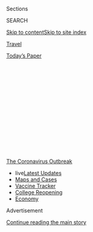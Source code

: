 <div id="app">

<div>

<div>

<div>

<div class="NYTAppHideMasthead css-1q2w90k e1suatyy0">

<div class="section css-ui9rw0 e1suatyy2">

<div class="css-eph4ug er09x8g0">

<div class="css-6n7j50">

</div>

<span class="css-1dv1kvn">Sections</span>

<div class="css-10488qs">

<span class="css-1dv1kvn">SEARCH</span>

</div>

[Skip to content](#site-content)[Skip to site
index](#site-index)

</div>

<div id="masthead-section-label" class="css-1wr3we4 eaxe0e00">

[Travel](https://www.nytimes3xbfgragh.onion/section/travel)

</div>

<div class="css-10698na e1huz5gh0">

</div>

</div>

<div id="masthead-bar-one" class="section hasLinks css-15hmgas e1csuq9d3">

<div class="css-uqyvli e1csuq9d0">

</div>

<div class="css-1uqjmks e1csuq9d1">

</div>

<div class="css-9e9ivx">

[](https://myaccount.nytimes3xbfgragh.onion/auth/login?response_type=cookie&client_id=vi)

</div>

<div class="css-1bvtpon e1csuq9d2">

[Today’s
Paper](https://www.nytimes3xbfgragh.onion/section/todayspaper)

</div>

</div>

</div>

</div>

<div data-aria-hidden="false">

<div id="site-content" data-role="main">

<div>

<div class="css-1aor85t" style="opacity:0.000000001;z-index:-1;visibility:hidden">

<div class="css-1hqnpie">

<div class="css-epjblv">

<span class="css-17xtcya">[Travel](/section/travel)</span><span class="css-x15j1o">|</span><span class="css-fwqvlz">Thinking
of Traveling in the U.S.? These States Have Travel
Restrictions</span>

</div>

<div class="css-k008qs">

<div class="css-1iwv8en">

<span class="css-18z7m18"></span>

<div>

</div>

</div>

<span class="css-1n6z4y">https://nyti.ms/2W8L3Q5</span>

<div class="css-1705lsu">

<div class="css-4xjgmj">

<div class="css-4skfbu" data-role="toolbar" data-aria-label="Social Media Share buttons, Save button, and Comments Panel with current comment count" data-testid="share-tools">

  - 
  - 
  - 
  - 
    
    <div class="css-6n7j50">
    
    </div>

  - 

</div>

</div>

</div>

</div>

</div>

</div>

<div id="NYT_TOP_BANNER_REGION" class="css-13pd83m">

<div>

<div id="styln-prism-menu-1592847958612" class="section interactive-content interactive-size-medium css-1edisqu">

<div class="css-17ih8de interactive-body">

<div id="scroll-container" class="css-1gj85ro">

[<span class="styln-title-wrap"><span class="css-1pje3qr">The
Coronavirus</span><span class="css-1pje3qr">
Outbreak</span></span>](https://www.nytimes3xbfgragh.onion/news-event/coronavirus?action=click&pgtype=Article&state=default&region=TOP_BANNER&context=storylines_menu)

  - <span class="css-kqxiym" data-emphasize="true">live</span>[Latest
    Updates](https://www.nytimes3xbfgragh.onion/2020/08/04/world/coronavirus-cases.html?action=click&pgtype=Article&state=default&region=TOP_BANNER&context=storylines_menu)
  - [Maps and
    Cases](https://www.nytimes3xbfgragh.onion/interactive/2020/us/coronavirus-us-cases.html?action=click&pgtype=Article&state=default&region=TOP_BANNER&context=storylines_menu)
  - [Vaccine
    Tracker](https://www.nytimes3xbfgragh.onion/interactive/2020/science/coronavirus-vaccine-tracker.html?action=click&pgtype=Article&state=default&region=TOP_BANNER&context=storylines_menu)
  - [College
    Reopening](https://www.nytimes3xbfgragh.onion/2020/08/02/us/covid-college-reopening.html?action=click&pgtype=Article&state=default&region=TOP_BANNER&context=storylines_menu)
  - [Economy](https://www.nytimes3xbfgragh.onion/live/2020/08/04/business/stock-market-today-coronavirus?action=click&pgtype=Article&state=default&region=TOP_BANNER&context=storylines_menu)

</div>

</div>

</div>

</div>

</div>

<div id="top-wrapper" class="css-1sy8kpn">

<div id="top-slug" class="css-l9onyx">

Advertisement

</div>

[Continue reading the main
story](#after-top)

<div class="ad top-wrapper" style="text-align:center;height:100%;display:block;min-height:250px">

<div id="top" class="place-ad" data-position="top" data-size-key="top">

</div>

</div>

<div id="after-top">

</div>

</div>

<div>

<div id="sponsor-wrapper" class="css-1hyfx7x">

<div id="sponsor-slug" class="css-19vbshk">

Supported by

</div>

[Continue reading the main
story](#after-sponsor)

<div id="sponsor" class="ad sponsor-wrapper" style="text-align:center;height:100%;display:block">

</div>

<div id="after-sponsor">

</div>

</div>

<div class="css-186x18t">

</div>

<div class="css-1vkm6nb ehdk2mb0">

# Thinking of Traveling in the U.S.? These States Have Travel Restrictions

</div>

Nearly half of the states have strict measures in place for visitors,
from mandatory testing to quarantine requirements.

<div class="css-79elbk" data-testid="photoviewer-wrapper">

<div class="css-z3e15g" data-testid="photoviewer-wrapper-hidden">

</div>

<div class="css-1a48zt4 ehw59r15" data-testid="photoviewer-children">

![<span class="css-16f3y1r e13ogyst0" data-aria-hidden="true">In New
Jersey, a road sign advises out-of-state visitors to call and learn if
they must
self-quarantine.</span><span class="css-cnj6d5 e1z0qqy90" itemprop="copyrightHolder"><span class="css-1ly73wi e1tej78p0">Credit...</span><span><span>Ted
Shaffrey/Associated
Press</span></span></span>](https://static01.graylady3jvrrxbe.onion/images/2020/07/10/travel/10quarentine/merlin_174085854_8ae7efae-415f-409e-94f7-71b554aa1fb4-articleLarge.jpg?quality=75&auto=webp&disable=upscale)

</div>

</div>

<div class="css-18e8msd">

<div class="css-vp77d3 epjyd6m0">

<div class="css-1baulvz">

By <span class="css-1baulvz last-byline" itemprop="name">Karen
Schwartz</span>

</div>

</div>

  - 
    
    <div class="css-ld3wwf e16638kd2">
    
    Published July 10, 2020Updated Aug. 4, 2020,
    <span class="css-epvm6">4:38 p.m.
    ET</span>
    
    </div>

  - 
    
    <div class="css-4xjgmj">
    
    <div class="css-pvvomx" data-role="toolbar" data-aria-label="Social Media Share buttons, Save button, and Comments Panel with current comment count" data-testid="share-tools">
    
      - 
      - 
      - 
      - 
        
        <div class="css-6n7j50">
        
        </div>
    
      - 
    
    </div>
    
    </div>

</div>

</div>

<div class="section meteredContent css-1r7ky0e" name="articleBody" itemprop="articleBody">

<div class="css-1fanzo5 StoryBodyCompanionColumn">

<div class="css-53u6y8">

*This list will be updated as states continue to announce changes to
their travel advisories. Are we missing an update? Email us at*
[*travelrestrictions@NYTimes.com*](mailto:travelrestrictions@NYTimes.com)*.*

In the United States, [gas prices are
down](https://gasprices.aaa.com/national-average-decreases-as-gas-demand-remains-low/)
while the number of coronavirus cases are up, making the decision of how
to vacation during this unprecedented summer a complex one. Meanwhile,
state restrictions on travelers are constantly evolving, with some
requiring mandatory testing and others imposing [quarantine
requirements](https://www.cdc.gov/quarantine/index.html).

The Centers for Disease Control and Prevention is continuing to caution
against travel, both internationally and within the United States. For
those who do take a trip, [the C.D.C.
recommends](https://www.cdc.gov/coronavirus/2019-ncov/travelers/travel-in-the-us.html)
people wear a face mask in public, wash hands frequently, avoid touching
their face, keep six feet from others, cover coughs and sneezes, and use
drive-through service and curbside pickup at restaurants and stores.

Here is a summary of current restrictions in the United States for
leisure travelers, although some people are exempt if they are simply
passing through or not remaining in the state for more than 24 hours.
Many states also have exemptions for essential workers who are on the
job, including health care workers, members of the military and others,
but even [they are subject to some
restrictions](https://www.ncsl.org/research/labor-and-employment/covid-19-essential-workers-in-the-states.aspx).

</div>

</div>

<div class="css-1fanzo5 StoryBodyCompanionColumn">

<div class="css-53u6y8">

With the number of coronavirus cases surging across the country, check
the areas you plan to visit before you travel. Some municipalities or
counties may have more stringent regulations than issued by their state.

### [Alabama](https://alabama.travel/my-trip/staying-safe)

As of July 28, there were no statewide restrictions in Alabama.

### [Alaska](https://covid19.alaska.gov/travelers/)

People entering Alaska must complete a [Mandatory Declaration Form for
Interstate
Travelers](https://covid19.alaska.gov/wp-content/uploads/2020/06/06112020-Mandate-10-Travel-declaration-form-Ver-2.0-6-10-f.pdf),
and agree to one of the following conditions:

  - Those with proof of a negative test within the previous 72 hours
    must take another test between seven and 14 days after arrival, and
    minimize interactions with others until they receive those new
    results.

  - Tourists with a negative result from a test taken in the five days
    before their trip agree to take a second test at the airport upon
    arrival, and then a third test seven to 14 days later. They also
    agree to minimize interaction with others until the third test is
    back.

  - People can also receive a test upon arrival, if one is available,
    but they must self-quarantine until the results are reported. Those
    who refuse to be tested must self-quarantine for 14 days or until
    the end of their stay, whichever is shorter.

### [Arizona](https://tourism.az.gov/covid-19-updates-2/)

As of July 28 there were no statewide restrictions in Arizona.

### [Arkansas](https://www.arkansas.com/travel-advisory/covid-19)

As of July 28 there were no statewide restrictions in
Arkansas.

### [California](https://www.visitcalifornia.com/latest-covid-19-coronavirus)

As of July 28 there were no statewide restrictions in
California.

### [Colorado](https://covid19.colorado.gov/prepare-protect-yourself/prevent-the-spread/travel)

As of July 28 there were no statewide restrictions in
Colorado.

### [Connecticut](https://portal.ct.gov/Coronavirus/Covid-19-Knowledge-Base/Travel-In-or-Out-of-CT)

Those coming into Connecticut after spending more than 24 hours in a
state or area with a high rate of confirmed infections [must
self-quarantine](https://www.nytimes3xbfgragh.onion/2020/07/24/nyregion/coronavirus-test-results-nyc.html)
for 14 days. Travelers can avoid quarantine if they have proof of
negative results for a coronavirus test taken in the previous 72 hours.
Those who have been tested but have not received the results are
required to quarantine until negative results are received and submitted
to the state.

The 34 states are Alaska, Alabama, Arizona, Arkansas, California,
Delaware, Florida, Georgia, Idaho, Illinois, Indiana, Iowa, Kansas,
Kentucky, Louisiana, Maryland, Minnesota, Mississippi, Missouri,
Montana, Nebraska, Nevada, New Mexico, North Carolina, North Dakota,
Ohio, Oklahoma, South Carolina, Tennessee, Texas, Utah, Virginia,
Washington and Wisconsin. Visitors or residents returning from Puerto
Rico or Washington, D.C., face the same restrictions.

</div>

</div>

<div class="css-1fanzo5 StoryBodyCompanionColumn">

<div class="css-53u6y8">

The rules apply to anyone spending more than 24 hours in Connecticut.
Those who don’t quarantine face a fine of up to $1,000, as do those who
fail to truthfully complete a mandatory health form that must be filled
out by those visiting or returning to
Connecticut.

### [Delaware](https://www.visitdelaware.com/industry/covid-19-in-delaware/)

As of July 28 there were no statewide restrictions in
Delaware.

### [District of Columbia](https://washington.org/dc-information/coronavirus-travel-update-washington-dc)

Visitors who have been to a high-risk state in the previous two weeks
must self-quarantine for 14 days.The order excludes travelers from
Maryland and Virginia, as well as those in the state for less than 24
hours..

The states affected by the order are Arkansas, Arizona, Alabama,
California, Delaware, Florida, Georgia, Idaho, Iowa, Kansas, Louisiana,
Mississippi, Missouri Montana, Nebraska, Nevada, New Mexico, North
Carolina, North Dakota, Ohio, Oklahoma, South Carolina, Tennessee,
Texas, Utah, Washington and Wisconsin.

### [Florida](https://floridahealthcovid19.gov/travelers/)

People from New York, New Jersey and Connecticut must self-quarantine at
their own expense for 14 days when they enter Florida. Violators may be
fined up to $500 or imprisoned for up to 60
days.

<div id="NYT_MAIN_CONTENT_1_REGION" class="css-9tf9ac">

<div>

<div id="styln-covid-updates-world" class="section interactive-content interactive-size-medium css-1ftcdic">

<div class="css-17ih8de interactive-body">

<div id="styln-briefing-block" data-asset-id="QXJ0aWNsZTpueXQ6Ly9hcnRpY2xlLzNhNGMwYWI5LWIwY2QtNWQwOS1hZTgwLTdjMGU3ZTA1OWQ2OA==">

<div class="briefing-block-header-section">

# [Latest Updates: Global Coronavirus Outbreak](https://www.nytimes3xbfgragh.onion/2020/08/04/world/coronavirus-cases.html?action=click&pgtype=Article&state=default&region=MAIN_CONTENT_1&context=storylines_live_updates)

<div class="briefing-block-ts">

Updated 2020-08-04T20:42:41.838Z

</div>

</div>

  - [Novavax sees encouraging results from two studies of its
    experimental
    vaccine.](https://www.nytimes3xbfgragh.onion/2020/08/04/world/coronavirus-cases.html?action=click&pgtype=Article&state=default&region=MAIN_CONTENT_1&context=storylines_live_updates#link-1228a480)
  - [Public and private schools in Maryland and elsewhere are divided
    over in-person
    instruction.](https://www.nytimes3xbfgragh.onion/2020/08/04/world/coronavirus-cases.html?action=click&pgtype=Article&state=default&region=MAIN_CONTENT_1&context=storylines_live_updates#link-4825b93)
  - [The United Nations calls on policymakers to ‘plan thoroughly for
    school
    reopenings.’](https://www.nytimes3xbfgragh.onion/2020/08/04/world/coronavirus-cases.html?action=click&pgtype=Article&state=default&region=MAIN_CONTENT_1&context=storylines_live_updates#link-50f7386d)

<div class="briefing-block-footer">

<div class="briefing-block-footer-meta">

[See more
updates](https://www.nytimes3xbfgragh.onion/2020/08/04/world/coronavirus-cases.html?action=click&pgtype=Article&state=default&region=MAIN_CONTENT_1&context=storylines_live_updates)

</div>

<div class="briefing-block-briefinglinks">

<span>More live coverage:</span>
[Markets](https://www.nytimes3xbfgragh.onion/live/2020/08/04/business/stock-market-today-coronavirus?action=click&pgtype=Article&state=default&region=MAIN_CONTENT_1&context=storylines_live_updates)

</div>

</div>

</div>

</div>

</div>

</div>

</div>

With the number of coronavirus cases and hospitalizations [spiking in
parts of
Florida](https://www.nytimes3xbfgragh.onion/interactive/2020/us/florida-coronavirus-cases.html),
the mayor of Miami-Dade County in early July
[ordered](https://www.miamidade.gov/releases/2020-07-06-mayor-order-closures.asp)
all short-term vacation rentals in the county closed.

### [Georgia](https://dph.georgia.gov/covid-19-travel)

As of July 28 there were no statewide restrictions in
Georgia.

### [Hawaii](https://www.hawaiitourismauthority.org/news/alerts/covid-19-novel-coronavirus/)

All those arriving in Hawaii must isolate for two weeks, or until the
end of their stay, whichever is shorter. Arriving travelers must sign a
form confirming they are aware of the quarantine and that violating it
is a criminal offense that carries up to a $5,000 fine and up to a year
in prison.

Beginning Sept. 1, travelers can avoid that restriction by showing proof
of a negative coronavirus test taken within 72 hours of their trip.

</div>

</div>

<div class="css-1fanzo5 StoryBodyCompanionColumn">

<div class="css-53u6y8">

Forms must also be filled out for inter-island travel, and those with a
temperature of 100.4 or above are not allowed to fly.

### [Idaho](https://visitidaho.org/covid-19-travel-alert/)

Travelers to Boise and other cities in Ada County are encouraged to
self-quarantine for 14 days. Other counties in the state are further
along in their reopening and don’t have a similar
request.

### [Illinois](https://www.dph.illinois.gov/topics-services/diseases-and-conditions/diseases-a-z-list/coronavirus/travel-guidance)

There are no statewide restrictions, but those entering or returning to
Chicago from Alabama, Arizona, Arkansas, California, Florida, Georgia,
Idaho, Iowa, Kansas, Louisiana, Missouri (as of July 31), Mississippi,
Nebraska (as of July 31), Nevada, North Carolina, North Dakota (as of
July 31), Oklahoma, South Carolina, Tennessee, Texas, Utah and Wisconsin
(as of July 31), are [required to self-quarantine for 14
days](https://www.chicago.gov/city/en/sites/covid-19/home.html) from
their last contact with those states. Those violating the order face
fines of up to $500 per day, up to a maximum of $7,000.

### [Indiana](https://www.coronavirus.in.gov)

As of July 28 there were no statewide restrictions in
Indiana.

### [Iowa](https://www.traveliowa.com/aspx/general/dynamicpage.aspx?id=204)

As of July 28 there were no statewide restrictions in
Iowa.

### [Kansas](https://www.coronavirus.kdheks.gov/175/Travel-Exposure-Related-Isolation-Quaran)

Those who visited Florida after June 29 must self-quarantine for 14 days
after entering or returning to Kansas. The same is true for anyone who
visited Arizona between June 17 and July 27.

### [Kentucky](https://governor.ky.gov/covid19)

Travelers who visited states or territories with an infection rate
approaching 15 percent or higher [are asked to self-quarantine for 14
days](https://coronavirus.jhu.edu/testing/testing-positivity).

[Those
states](https://kentucky.gov/Pages/Activity-stream.aspx?n=CHFS&prId=281)affected
are Alabama, Arizona, Florida, Georgia, Idaho, Nevada, South Carolina
and
Texas.

</div>

</div>

<div class="css-1fanzo5 StoryBodyCompanionColumn">

<div class="css-53u6y8">

### [Louisiana](https://louisianatravelassociation.org/covid-19-resources)

As of July 28 there were no statewide restrictions in
Louisiana.

### [Maine](https://www.maine.gov/covid19/restartingmaine/keepmainehealthy/faqs)

Only residents of Vermont, New Hampshire, Connecticut, New York and New
Jersey who stay in commercial lodging in Maine can enter the state
without restriction. Everyone else must either self-quarantine for 14
days, or sign a document stating that they tested negative within the
previous 72 hours. Those in quarantine may leave their hotel or campsite
only for limited outdoor activities, such as hiking, when no other
people are around.

Maine residents who travel out of state to a state not on the exempted
list must also quarantine when they return or test negative for the
virus.

### [Maryland](https://www.visitmaryland.org/article/travel-alerts)

As of July 28 there were no statewide restrictions in
Maryland.

### [Massachusetts](https://www.mass.gov/info-details/covid-19-updates-and-information)

[Effective
Aug. 1](https://www.mass.gov/info-details/covid-19-travel-order), all
travelers, including residents of the state who are returning home, are
required to fill out and submit [an online health
form](https://www.mass.gov/forms/massachusetts-travel-form) and
self-quarantine for 14 days, unless they are arriving from a low-risk
state. As of July 21, the states exempt from quarantine included
Connecticut, Hawaii, Maine, New Hampshire, New Jersey, New York, Rhode
Island and Vermont.

Travelers who produce a negative virus test result, administered up to
72 hours before their arrival into the state, can avoid the quarantine.
Those who have taken a coronavirus test before arrival must quarantine
until they receive a negative test result. Travelers who fail to comply
with these policies may be fined $500 per day.

### [Michigan](https://www.michigan.gov/coronavirus/)

As of July 28 there were no statewide restrictions in
Michigan.

### [Minnesota](https://www.exploreminnesota.com/info/coronavirus-covid-19-information)

As of July 28 there were no statewide restrictions in Minnesota.

### [Mississippi](https://visitmississippi.org/covid-19-travel-alert/)

As of July 28 there were no statewide restrictions in Mississippi.

### [Missouri](https://www.visitmo.com/travel-updates)

As of July 28 there were no statewide restrictions in Missouri.

### [Montana](https://www.visitmt.com/travel-alerts.html)

As of July 28 there were no statewide restrictions in Montana.

At Glacier National Park, only the west entrance is open. The Blackfeet
Nation is keeping the park’s eastern entrances, which are on tribal
land, [closed at least through
August](https://www.washingtonpost.com/national/a-closed-border-pandemic-weary-tourists-and-a-big-bottleneck-at-glacier-national-park/2020/07/10/607694f2-c2c0-11ea-b4f6-cb39cd8940fb_story.html).

</div>

</div>

<div class="css-1fanzo5 StoryBodyCompanionColumn">

<div class="css-53u6y8">

### [Nebraska](http://dhhs.ne.gov/Pages/COVID-19-Traveler-Recommendations.aspx)

As of July 28 there were no statewide restrictions in Nebraska.

### [Nevada](https://nvhealthresponse.nv.gov/info/travelers-visitors/)

As of July 28 there were no statewide restrictions in Nevada.

### [New Hampshire](https://www.covidguidance.nh.gov/out-state-visitors)

Those traveling to New Hampshire from non-New England states “for an
extended period of time” are asked to self-quarantine for two
weeks.

### [New Jersey](https://covid19.nj.gov/faqs/nj-information/general-public/which-states-are-on-the-travel-advisory-list-are-there-travel-restrictions-to-or-from-new-jersey)

Those coming into New Jersey after spending more than 24 hours in a
state or area with a high rate of confirmed infections are advised to
self-quarantine for 14 days, unless they plan to be in the state for
less than 24 hours. The quarantine applies even to those with a recent
negative test. Starting July 27, those travelers are asked to
[voluntarily supply contact
information](https://covid19.nj.gov/forms/njtravel) and details about
where they plan on staying.

The 34 states affected by the quarantine advisory are Alaska, Alabama,
Arizona, Arkansas, California, Delaware, Florida, Georgia, Idaho,
Illinois, Indiana, Iowa, Kansas, Kentucky, Louisiana, Maryland,
Minnesota, Mississippi, Missouri, Montana, Nebraska, Nevada, New Mexico,
North Carolina, North Dakota, Ohio, Oklahoma, South Carolina, Tennessee,
Texas, Utah, Virginia, Washington and Wisconsin. Those arriving from
Puerto Rico and Washington, D.C., must also
self-quarantine.

### [New Mexico](https://www.newmexico.org/covid-19-traveler-information/)

Upon entering the state, most people, including residents who have
traveled, are required to self-quarantine for 14 days or the duration of
their stay, whichever is
shorter.

<div id="NYT_MAIN_CONTENT_3_REGION" class="css-9tf9ac">

<div>

<div id="styln-prism-freeform-1594220623585" class="section interactive-content interactive-size-medium css-1ftcdic">

<div class="css-17ih8de interactive-body">

<div id="prism-freeform-block-85410" class="css-19mumt8" data-role="complementary" data-storyline="The Coronavirus Outbreak" data-truncated="true" tabindex="0">

<div class="css-a8d9oz">

<div class="css-eb027h">

[](https://www.nytimes3xbfgragh.onion/news-event/coronavirus?action=click&pgtype=Article&state=default&region=MAIN_CONTENT_3&context=storylines_faq)

### The Coronavirus Outbreak ›

#### Frequently Asked Questions

Updated August 4, 2020

  - #### I have antibodies. Am I now immune?
    
      - As of right now,[that seems likely, for at least several
        months.](https://www.nytimes3xbfgragh.onion/2020/07/22/health/covid-antibodies-herd-immunity.html?action=click&pgtype=Article&state=default&region=MAIN_CONTENT_3&context=storylines_faq)
        There have been frightening accounts of people suffering what
        seems to be a second bout of Covid-19. But experts say these
        patients may have a drawn-out course of infection, with the
        virus taking a slow toll weeks to months after initial exposure.
        People infected with the coronavirus typically
        [produce](https://www.nature.com/articles/s41586-020-2456-9)
        immune molecules called antibodies, which are [protective
        proteins made in response to an
        infection](https://www.nytimes3xbfgragh.onion/2020/05/07/health/coronavirus-antibody-prevalence.html?action=click&pgtype=Article&state=default&region=MAIN_CONTENT_3&context=storylines_faq)[.
        These antibodies
        may](https://www.nytimes3xbfgragh.onion/2020/05/07/health/coronavirus-antibody-prevalence.html?action=click&pgtype=Article&state=default&region=MAIN_CONTENT_3&context=storylines_faq)
        last in the body [only two to three
        months](https://www.nature.com/articles/s41591-020-0965-6),
        which may seem worrisome, but that’s perfectly normal after an
        acute infection subsides, said Dr. Michael Mina, an immunologist
        at Harvard University. It may be possible to get the coronavirus
        again, but it’s highly unlikely that it would be possible in a
        short window of time from initial infection or make people
        sicker the second time.

  - #### I’m a small-business owner. Can I get relief?
    
      - The [stimulus bills enacted in
        March](https://www.nytimes3xbfgragh.onion/article/small-business-loans-stimulus-grants-freelancers-coronavirus.html?action=click&pgtype=Article&state=default&region=MAIN_CONTENT_3&context=storylines_faq)
        offer help for the millions of American small businesses. Those
        eligible for aid are businesses and nonprofit organizations with
        fewer than 500 workers, including sole proprietorships,
        independent contractors and freelancers. Some larger companies
        in some industries are also eligible. The help being offered,
        which is being managed by the Small Business Administration,
        includes the Paycheck Protection Program and the Economic Injury
        Disaster Loan program. But lots of folks have [not yet seen
        payouts.](https://www.nytimes3xbfgragh.onion/interactive/2020/05/07/business/small-business-loans-coronavirus.html?action=click&pgtype=Article&state=default&region=MAIN_CONTENT_3&context=storylines_faq)
        Even those who have received help are confused: The rules are
        draconian, and some are stuck sitting on [money they don’t know
        how to
        use.](https://www.nytimes3xbfgragh.onion/2020/05/02/business/economy/loans-coronavirus-small-business.html?action=click&pgtype=Article&state=default&region=MAIN_CONTENT_3&context=storylines_faq)
        Many small-business owners are getting less than they expected
        or [not hearing anything at
        all.](https://www.nytimes3xbfgragh.onion/2020/06/10/business/Small-business-loans-ppp.html?action=click&pgtype=Article&state=default&region=MAIN_CONTENT_3&context=storylines_faq)

  - #### What are my rights if I am worried about going back to work?
    
      - Employers have to provide [a safe
        workplace](https://www.osha.gov/SLTC/covid-19/standards.html)
        with policies that protect everyone equally. [And if one of your
        co-workers tests positive for the coronavirus, the
        C.D.C.](https://www.nytimes3xbfgragh.onion/article/coronavirus-money-unemployment.html?action=click&pgtype=Article&state=default&region=MAIN_CONTENT_3&context=storylines_faq)
        has said that [employers should tell their
        employees](https://www.cdc.gov/coronavirus/2019-ncov/community/guidance-business-response.html)
        -- without giving you the sick employee’s name -- that they may
        have been exposed to the virus.

  - #### Should I refinance my mortgage?
    
      - [It could be a good
        idea,](https://www.nytimes3xbfgragh.onion/article/coronavirus-money-unemployment.html?action=click&pgtype=Article&state=default&region=MAIN_CONTENT_3&context=storylines_faq)
        because mortgage rates have [never been
        lower.](https://www.nytimes3xbfgragh.onion/2020/07/16/business/mortgage-rates-below-3-percent.html?action=click&pgtype=Article&state=default&region=MAIN_CONTENT_3&context=storylines_faq)
        Refinancing requests have pushed mortgage applications to some
        of the highest levels since 2008, so be prepared to get in line.
        But defaults are also up, so if you’re thinking about buying a
        home, be aware that some lenders have tightened their standards.

  - #### What is school going to look like in September?
    
      - It is unlikely that many schools will return to a normal
        schedule this fall, requiring the grind of [online
        learning](https://www.nytimes3xbfgragh.onion/2020/06/05/us/coronavirus-education-lost-learning.html?action=click&pgtype=Article&state=default&region=MAIN_CONTENT_3&context=storylines_faq),
        [makeshift child
        care](https://www.nytimes3xbfgragh.onion/2020/05/29/us/coronavirus-child-care-centers.html?action=click&pgtype=Article&state=default&region=MAIN_CONTENT_3&context=storylines_faq)
        and [stunted
        workdays](https://www.nytimes3xbfgragh.onion/2020/06/03/business/economy/coronavirus-working-women.html?action=click&pgtype=Article&state=default&region=MAIN_CONTENT_3&context=storylines_faq)
        to continue. California’s two largest public school districts —
        Los Angeles and San Diego — said on July 13, that [instruction
        will be remote-only in the
        fall](https://www.nytimes3xbfgragh.onion/2020/07/13/us/lausd-san-diego-school-reopening.html?action=click&pgtype=Article&state=default&region=MAIN_CONTENT_3&context=storylines_faq),
        citing concerns that surging coronavirus infections in their
        areas pose too dire a risk for students and teachers. Together,
        the two districts enroll some 825,000 students. They are the
        largest in the country so far to abandon plans for even a
        partial physical return to classrooms when they reopen in
        August. For other districts, the solution won’t be an
        all-or-nothing approach. [Many
        systems](https://bioethics.jhu.edu/research-and-outreach/projects/eschool-initiative/school-policy-tracker/),
        including the nation’s largest, New York City, are devising
        [hybrid
        plans](https://www.nytimes3xbfgragh.onion/2020/06/26/us/coronavirus-schools-reopen-fall.html?action=click&pgtype=Article&state=default&region=MAIN_CONTENT_3&context=storylines_faq)
        that involve spending some days in classrooms and other days
        online. There’s no national policy on this yet, so check with
        your municipal school system regularly to see what is happening
        in your
community.

<div id="styln-survey-component-85410" class="styln-survey-component" data-surveyname="faq" data-surveystoryline="coronavirus">

</div>

</div>

<div class="css-6mllg9">

</div>

<div class="css-pmm6ed">

<span class="css-5gimkt"></span>

</div>

</div>

</div>

</div>

</div>

</div>

</div>

### [New York](https://coronavirus.health.ny.gov/covid-19-travel-advisory)

New York requires individuals who have spent more than 24 hours in a
state or area with significant community spread of the coronavirus to
self-quarantine for 14 days.

The 34 states affected by the quarantine order are Alaska, Alabama,
Arizona, Arkansas, California, Delaware, Florida, Georgia, Idaho,
Illinois, Indiana, Iowa, Kansas, Kentucky, Louisiana, Maryland,
Mississippi, Minnesota, Missouri, Montana, Nebraska, Nevada, New Mexico,
North Carolina, North Dakota, Ohio, Oklahoma, South Carolina, Tennessee,
Texas, Utah, Virginia, Washington and Wisconsin. Visitors or residents
returning home from Puerto Rico and Washington, D.C., must also
self-quarantine.

</div>

</div>

<div class="css-1fanzo5 StoryBodyCompanionColumn">

<div class="css-53u6y8">

Those arriving at airports in New York must fill out a Health Department
traveler form, or face a possible $2,000 fine and a mandatory quarantine
order. Failure to comply may also result in their being ordered to
quarantine, regardless of which state they arriving from. Travelers
arriving by air must fill out the form before leaving the airport, while
those arriving by car, train or other modes of transportation must fill
it out
online.

### [North Carolina](https://www.nc.gov/covid-19/covid-19-travel-resources)

As of July 28 there were no statewide restrictions in North
Carolina.

### [North Dakota](https://www.health.nd.gov/diseases-conditions/coronavirus/travel)

As of July 28 there were no statewide restrictions in North Dakota.

### [Ohio](https://coronavirus.ohio.gov/wps/portal/gov/covid-19/home)

Traveling Ohioans and out-of-state tourists who have visited an area of
high risk, or who have had possible exposure to the coronavirus, are
asked to voluntarily quarantine for 14 days.

As of July 29, Ohio has identified [the following
states](https://coronavirus.ohio.gov/wps/portal/gov/covid-19/families-and-individuals/COVID-19-Travel-Advisory/COVID-19-Travel-Advisory)
as high risk: Alabama, Arizona, Florida, Idaho, Kansas, Mississippi, and
South Carolina.

### [Oklahoma](https://coronavirus.health.ok.gov/travel)

As of July 28 there were no statewide restrictions in Oklahoma.

### [Oregon](https://traveloregon.com/travel-alerts/)

As of July 28 there were no statewide restrictions in
Oregon.

### [Pennsylvania](https://www.health.pa.gov/topics/disease/coronavirus/Pages/Travelers.aspx)

The state asks travelers who have visited an area with a Covid-19 surge
to self-quarantine for 14 days. It has identified the affected states
as: Alabama, Arizona, Arkansas, California, Florida, Georgia, Idaho,
Iowa, Kansas, Louisiana, Mississippi, Missouri, Nevada, North Carolina,
Oklahoma, South Carolina, Tennessee, Texas, Utah and Wyoming.

### [Rhode Island](https://health.ri.gov/covid/)

Those coming to Rhode Island from a state that has a positivity rate for
tests of greater than 5 percent are required to self-quarantine for two
weeks. Alternatively, visitors can provide a negative test for the virus
that was taken within the previous 72 hours. A person who receives a
negative test during their quarantine can stop isolating, although the
state recommends the full two-week quarantine.

</div>

</div>

<div class="css-1fanzo5 StoryBodyCompanionColumn">

<div class="css-53u6y8">

[The states
identified](https://docs.google.com/spreadsheets/d/e/2PACX-1vSUCk9FlHBoJt5ZO0U6PKTTY7jHH8V4MovED0WiqpTTixdgMSCnUWI25xX5DCmQmtLknzu7Bo0jwY02/pubhtml?gid=0&single=true)
are Alabama, Arizona, Arkansas, California, Colorado, Florida, Georgia,
Idaho, Indiana, Iowa, Kansas, Kentucky, Louisiana, Maryland,
Mississippi, Missouri, Nebraska, Nevada, North Carolina, North Dakota,
Ohio, Oklahoma, Oregon, Pennsylvania, South Carolina, South Dakota,
Tennessee, Texas, Utah, Virginia, Washington, Wisconsin and Wyoming.
Visitors from Puerto Rico must also
quarantine.

### [South Carolina](https://scdhec.gov/infectious-diseases/viruses/coronavirus-disease-2019-covid-19/travelers-covid-19)

The state recommends that people who have visited an area with
widespread or ongoing community transmission of the virus stay home for
14 days from the time they left that
region.

### [South Dakota](https://www.travelsouthdakota.com/coronavirus-covid-19)

As of July 28 there were no statewide restrictions in South
Dakota.

### [Tennessee](https://www.tnvacation.com/articles/tennessee-travel-amid-coronavirus)

As of July 28 there were no statewide restrictions in Tennessee.

### [Texas](https://gov.texas.gov/travel-texas/page/covid19)

As of July 28 there were no statewide restrictions in Texas.

### [Utah](https://www.visitutah.com/plan-your-trip/covid-19/)

As of July 28 there were no statewide restrictions in
Utah.

### [Vermont](https://www.healthvermont.gov/response/coronavirus-covid-19/traveling-vermont)

Visitors from counties in Northeastern states that have similar active
coronavirus rates to Vermont (defined as less than 400 active cases per
million residents) and who travel in a private vehicle do not have to
quarantine. The same is true for Vermont residents who visit those
regions when they return home.

[These
counties](https://accd.vermont.gov/covid-19/restart/cross-state-travel)
are in Connecticut, Maine, Massachusetts, New Hampshire, Rhode Island,
New York, Pennsylvania, Ohio, New Jersey, Delaware, Maryland, Virginia,
West Virginia and Washington, D.C.

Most other travelers need to self-quarantine upon arrival in Vermont,
but the state gives travelers a few options. People may self-quarantine
out of state before traveling to Vermont as long as their trip is in a
private vehicle and they make only necessary stops, while wearing a face
mask, social distancing and washing their hands frequently. Those opting
to self-quarantine before their visit to Vermont can either do it for 14
days, or they can shorten it to seven days if they then get a negative
test result.

</div>

</div>

<div class="css-1fanzo5 StoryBodyCompanionColumn">

<div class="css-53u6y8">

Those arriving by public transportation or a longer car ride must
self-quarantine for 14 days, or for seven days followed by a negative
test.

### [Virginia](https://www.vdh.virginia.gov/coronavirus/frequently-asked-questions/u-s-travelers/)

As of July 28 there were no statewide restrictions in
Virginia.

### [Washington](https://www.experiencewa.com/articles/date-coronavirus-travel-advisory)

As of July 28 there were no statewide restrictions in Washington.

### [West Virginia](https://wvtourism.com/travel-alert/)

As of July 28 there were no statewide restrictions in West Virginia.

### [Wisconsin](https://www.dhs.wisconsin.gov/covid-19/travel.htm)

There is no quarantine request, but the state asks those who have
traveled within the United States and are entering Wisconsin to check
themselves for symptoms of Covid-19 and to stay home as much as possible
for 14 days. Wisconsinites are asked not to travel to summer or rental
homes. Local quarantine restrictions may be in place at the county
level.

### [Wyoming](https://health.wyo.gov/publichealth/infectious-disease-epidemiology-unit/disease/novel-coronavirus/covid-19-orders-and-guidance/)

As of July 28 there were no statewide restrictions in Wyoming.

-----

Follow Karen Schwartz on Twitter:
[@WanderWomanIsMe](https://twitter.com/wanderwomanisme?lang=en)

</div>

</div>

<div>

</div>

<div class="css-1fanzo5 StoryBodyCompanionColumn">

<div class="css-53u6y8">

***Follow New York Times Travel***
*on*[*Instagram*](https://www.instagram.com/nytimestravel/)*,*[*Twitter*](https://twitter.com/nytimestravel)
*and*[*Facebook*](https://www.facebookcorewwwi.onion/nytimestravel/)*.
And*[*sign up for our weekly Travel Dispatch
newsletter*](https://www.nytimes3xbfgragh.onion/newsletters/traveldispatch)
*to receive expert tips on traveling smarter and inspiration for your
next vacation.*

</div>

</div>

</div>

<div>

</div>

<div>

</div>

<div>

</div>

<div>

<div id="bottom-wrapper" class="css-1ede5it">

<div id="bottom-slug" class="css-l9onyx">

Advertisement

</div>

[Continue reading the main
story](#after-bottom)

<div id="bottom" class="ad bottom-wrapper" style="text-align:center;height:100%;display:block;min-height:90px">

</div>

<div id="after-bottom">

</div>

</div>

</div>

</div>

</div>

## Site Index

<div>

</div>

## Site Information Navigation

  - [© <span>2020</span> <span>The New York Times
    Company</span>](https://help.nytimes3xbfgragh.onion/hc/en-us/articles/115014792127-Copyright-notice)

<!-- end list -->

  - [NYTCo](https://www.nytco.com/)
  - [Contact
    Us](https://help.nytimes3xbfgragh.onion/hc/en-us/articles/115015385887-Contact-Us)
  - [Work with us](https://www.nytco.com/careers/)
  - [Advertise](https://nytmediakit.com/)
  - [T Brand Studio](http://www.tbrandstudio.com/)
  - [Your Ad
    Choices](https://www.nytimes3xbfgragh.onion/privacy/cookie-policy#how-do-i-manage-trackers)
  - [Privacy](https://www.nytimes3xbfgragh.onion/privacy)
  - [Terms of
    Service](https://help.nytimes3xbfgragh.onion/hc/en-us/articles/115014893428-Terms-of-service)
  - [Terms of
    Sale](https://help.nytimes3xbfgragh.onion/hc/en-us/articles/115014893968-Terms-of-sale)
  - [Site
    Map](https://spiderbites.nytimes3xbfgragh.onion)
  - [Help](https://help.nytimes3xbfgragh.onion/hc/en-us)
  - [Subscriptions](https://www.nytimes3xbfgragh.onion/subscription?campaignId=37WXW)

</div>

</div>

</div>

</div>

